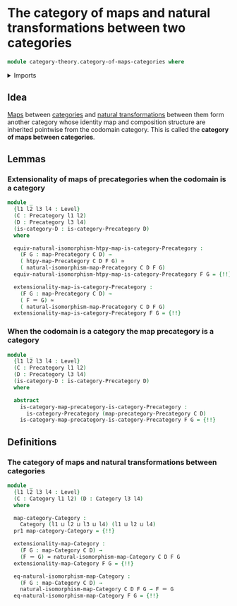# The category of maps and natural transformations between two categories

```agda
module category-theory.category-of-maps-categories where
```

<details><summary>Imports</summary>

```agda
open import category-theory.categories
open import category-theory.commuting-squares-of-morphisms-in-precategories
open import category-theory.isomorphisms-in-categories
open import category-theory.isomorphisms-in-precategories
open import category-theory.maps-categories
open import category-theory.maps-precategories
open import category-theory.natural-isomorphisms-maps-categories
open import category-theory.natural-isomorphisms-maps-precategories
open import category-theory.natural-transformations-maps-precategories
open import category-theory.precategories
open import category-theory.precategory-of-maps-precategories

open import foundation.action-on-identifications-binary-functions
open import foundation.dependent-pair-types
open import foundation.equivalences
open import foundation.function-types
open import foundation.functoriality-dependent-function-types
open import foundation.functoriality-dependent-pair-types
open import foundation.identity-types
open import foundation.type-arithmetic-dependent-pair-types
open import foundation.type-theoretic-principle-of-choice
open import foundation.univalence
open import foundation.universe-levels
```

</details>

## Idea

[Maps](category-theory.maps-categories.md) between
[categories](category-theory.categories.md) and
[natural transformations](category-theory.natural-transformations-maps-categories.md)
between them form another category whose identity map and composition structure
are inherited pointwise from the codomain category. This is called the
**category of maps between categories**.

## Lemmas

### Extensionality of maps of precategories when the codomain is a category

```agda
module _
  {l1 l2 l3 l4 : Level}
  (C : Precategory l1 l2)
  (D : Precategory l3 l4)
  (is-category-D : is-category-Precategory D)
  where

  equiv-natural-isomorphism-htpy-map-is-category-Precategory :
    (F G : map-Precategory C D) →
    ( htpy-map-Precategory C D F G) ≃
    ( natural-isomorphism-map-Precategory C D F G)
  equiv-natural-isomorphism-htpy-map-is-category-Precategory F G = {!!}

  extensionality-map-is-category-Precategory :
    (F G : map-Precategory C D) →
    ( F ＝ G) ≃
    ( natural-isomorphism-map-Precategory C D F G)
  extensionality-map-is-category-Precategory F G = {!!}
```

### When the codomain is a category the map precategory is a category

```agda
module _
  {l1 l2 l3 l4 : Level}
  (C : Precategory l1 l2)
  (D : Precategory l3 l4)
  (is-category-D : is-category-Precategory D)
  where

  abstract
    is-category-map-precategory-is-category-Precategory :
      is-category-Precategory (map-precategory-Precategory C D)
    is-category-map-precategory-is-category-Precategory F G = {!!}
```

## Definitions

### The category of maps and natural transformations between categories

```agda
module _
  {l1 l2 l3 l4 : Level}
  (C : Category l1 l2) (D : Category l3 l4)
  where

  map-category-Category :
    Category (l1 ⊔ l2 ⊔ l3 ⊔ l4) (l1 ⊔ l2 ⊔ l4)
  pr1 map-category-Category = {!!}

  extensionality-map-Category :
    (F G : map-Category C D) →
    (F ＝ G) ≃ natural-isomorphism-map-Category C D F G
  extensionality-map-Category F G = {!!}

  eq-natural-isomorphism-map-Category :
    (F G : map-Category C D) →
    natural-isomorphism-map-Category C D F G → F ＝ G
  eq-natural-isomorphism-map-Category F G = {!!}
```
